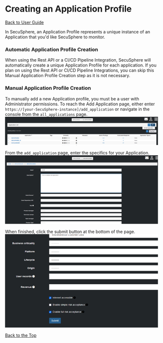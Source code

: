 # Creating an Application Profile
[Back to User Guide](./index.md)

In SecuSphere, an Application Profile represents a unique instance of an Application that you'd like SecuSphere to monitor.

### Automatic Application Profile Creation

When using the Rest API or a CI/CD Pipeline Integration, SecuSphere will automatically create a unique Application Profile for each application.  If you plan on using the Rest API or CI/CD Pipeline Integrations, you can skip this Manual Application Profile Creation step as it is not necessary.

### Manual Application Profile Creation


To manually add a new Application profile, you must be a user with Administrator permissions.  To reach the Add Application page, either enter `https://[your-SecuSphere-instance]/add_application` or navigate in the console from the `all_applications` page.
![Diagram](./screenshots/all_applications_add_application.png)


From the `add_application` page, enter the specifics for your Application.
![Diagram](./screenshots/add_application.png)


When finished, click the submit button at the bottom of the page.
![Diagram](./screenshots/add_application_submit.png)

[Back to the Top](#creating-an-application-profile)